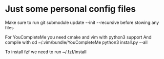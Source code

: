 # Just some personal config files

Make sure to run git submodule update --init --recursive before stowing any files

For YouCompleteMe you need cmake and vim with python3 support
And compile with
cd ~/.vim/bundle/YouCompleteMe
python3 install.py --all

To install fzf we need to run
~/.fzf/install

